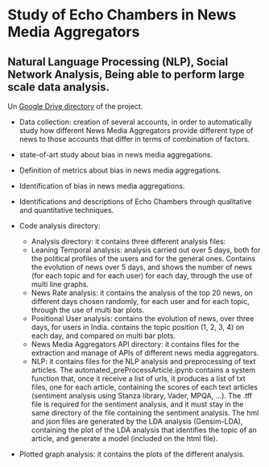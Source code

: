 # Study of Echo Chambers in News Media Aggregators

## Natural Language Processing (NLP), Social Network Analysis, Being able to perform large scale data analysis.

Un [Google Drive directory](https://drive.google.com/drive/folders/1RNXtjfaj7-E0-XlfuzSfTpAKPmExop3F/ "Project Directory") of the project.

- Data collection: creation of several accounts, in order to automatically study how different News Media Aggregators provide different type of news to those accounts that differ in terms of combination of factors.
- state-of-art study about bias in news media aggregations.
- Definition of metrics about bias in news media aggregations.
- Identification of bias in news media aggregations.
- Identifications and descriptions of Echo Chambers through qualitative and quantitative techniques.


- Code analysis directory:
  - Analysis directory: it contains three different analysis files: 
  - Leaning Temporal analysis: analysis carried out over 5 days, both for the political profiles of the users and for the general ones. 
   Contains the evolution of news over 5 days, and shows the number of news (for each topic and for each user) for each day, through 
   the use of multi line graphs.
  - News Rate analysis: it contains the analysis of the top 20 news, on different days chosen randomly, for each user and for each topic, 
   through the use of multi bar plots.
  - Positional User analysis: contains the evolution of news, over three days, for users in India. contains the topic position (1, 2, 3, 4) 
   on each day, and compared on multi bar plots.
  - News Media Aggregators API directory: it contains files for the extraction and manage of APIs of different news media aggregators.
  - NLP: it contains files for the NLP analysis and preprocessing of text articles. The automated_preProcessArticle.ipynb contains a system function 
   that, once it receive a list of urls, it produces a list of txt files, one for each article, containing the scores of each text articles (sentiment analysis
   using Stanza library, Vader, MPQA, ...).
   The .tff file is required for the sentiment analysis, and it must stay in the same directory of the file containing the sentiment analysis.
   The hml and json files are generated by the LDA analysis (Gensim-LDA), containing the plot of the LDA analysis that identifies the topic of an article, and 
   generate a model (included on the html file).
- Plotted graph analysis: it contains the plots of the different analysis.
  

